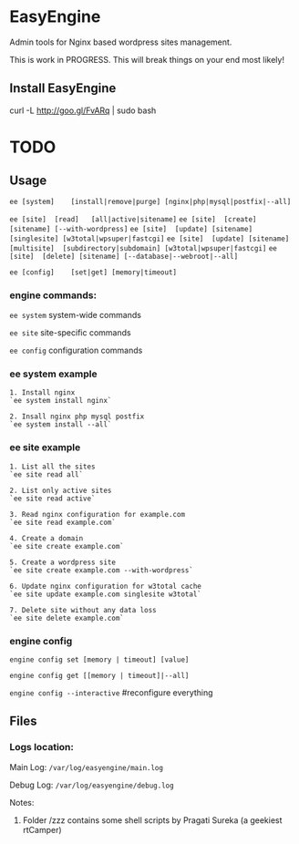 EasyEngine 
==========

Admin tools for Nginx based wordpress sites management. 

This is work in PROGRESS. This will break things on your end most likely!

## Install EasyEngine

curl -L http://goo.gl/FvARq | sudo bash

# TODO

## Usage

`ee [system]	[install|remove|purge] [nginx|php|mysql|postfix|--all]`

`ee [site]	[read]	 [all|active|sitename]`
`ee [site]	[create] [sitename] [--with-wordpress]`
`ee [site]	[update] [sitename] [singlesite] [w3total|wpsuper|fastcgi]`
`ee [site]	[update] [sitename] [multisite]  [subdirectory|subdomain] [w3total|wpsuper|fastcgi]`
`ee [site]	[delete] [sitename] [--database|--webroot|--all]`

`ee [config]	[set|get] [memory|timeout]`

### engine commands:

`ee system`	system-wide commands

`ee site`	site-specific commands

`ee config`	configuration commands

### ee system example

	1. Install nginx
	`ee system install nginx`
	
	2. Insall nginx php mysql postfix
	`ee system install --all`
	
	
### ee site example

	1. List all the sites
	`ee site read all`
	
	2. List only active sites
	`ee site read active`
	
	3. Read nginx configuration for example.com
	`ee site read example.com`
	
	4. Create a domain
	`ee site create example.com`
	
	5. Create a wordpress site
	`ee site create example.com --with-wordpress`
	
	6. Update nginx configuration for w3total cache
	`ee site update example.com singlesite w3total`
	
	7. Delete site without any data loss
	`ee site delete example.com`
	
	

### engine config

`engine config set [memory | timeout] [value]`

`engine config get [[memory | timeout]|--all]`

`engine config --interactive` #reconfigure everything


## Files

### Logs location: 

Main Log: `/var/log/easyengine/main.log`

Debug Log: `/var/log/easyengine/debug.log`




Notes:

1. Folder /zzz contains some shell scripts by Pragati Sureka (a geekiest rtCamper)

